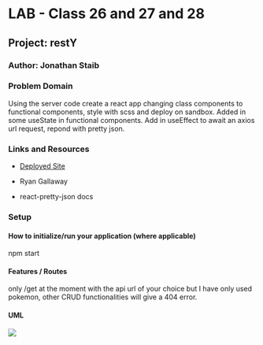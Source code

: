 # LAB - Class 26 and 27 and 28

## Project: restY

### Author: Jonathan Staib

### Problem Domain

Using the server code create a react app changing class components to functional components, style with scss and deploy on sandbox. Added in some useState in functional components. Add in useEffect to await an axios url request, repond with pretty json.

### Links and Resources

- [Deployed Site](https://ye9cpf-3000.csb.app/)

- Ryan Gallaway
- react-pretty-json docs

### Setup

#### How to initialize/run your application (where applicable)

npm start

#### Features / Routes

only /get at the moment with the api url of your choice but I have only used pokemon, other CRUD functionalities will give a 404 error.

#### UML

![](UML.Png)
